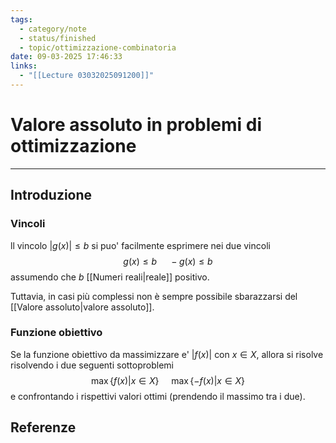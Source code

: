```yaml
---
tags:
  - category/note
  - status/finished
  - topic/ottimizzazione-combinatoria
date: 09-03-2025 17:46:33
links:
  - "[[Lecture 03032025091200]]"
---
```

# Valore assoluto in problemi di ottimizzazione
---
## Introduzione
### Vincoli
ll vincolo $|g(x)| \leq b$ si puo' facilmente esprimere nei due vincoli
$$g(x) \leq b \ \ \ \ \ -g(x) \leq b$$
assumendo che $b$ [[Numeri reali|reale]] positivo.

Tuttavia, in casi più complessi non è sempre possibile sbarazzarsi del [[Valore assoluto|valore assoluto]].

### Funzione obiettivo
Se la funzione obiettivo da massimizzare e' $|f(x)|$ con $x \in X$, allora si risolve risolvendo i due seguenti sottoproblemi
$$\max\{f(x) | x \in X\} \ \ \ \ \ \max\{-f(x) | x \in X\}$$
e confrontando i rispettivi valori ottimi (prendendo il massimo tra i due).

## Referenze